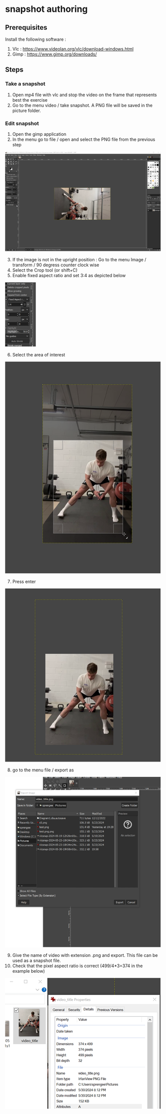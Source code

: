 # snapshot authoring

## Prerequisites

Install the following software :

1. Vlc : https://www.videolan.org/vlc/download-windows.html
2. Gimp : https://www.gimp.org/downloads/

## Steps

### Take a snapshot

1. Open mp4 file with vlc and stop the video on the frame that represents best the exercise
2. Go to the menu video / take snapshot.  A PNG file will be saved in the picture folder.

### Edit snapshot

1. Open the gimp application
2. In the menu go to file / open and select the PNG file from the previous step

![Alt text](image.png)

3. If the image is not in the upright position : Go to the menu Image / transform / 90 degress counter clock wise
4. Select the Crop tool (or shift+C)
5. Enable fixed aspect ratio and set 3:4 as depicted below
   
![Alt text](image-1.png)

6. Select the area of interest

![Alt text](image-3.png)

7. Press enter

![Alt text](image-4.png)

8. go to the menu file / export as

![Alt text](image-6.png)

9. Give the name of video with extension .png and export.  This file can be used as a snapshot file.
10. Check that the pixel aspect ratio is correct (499/4*3=374 in the example below)

![Alt text](image-7.png)
